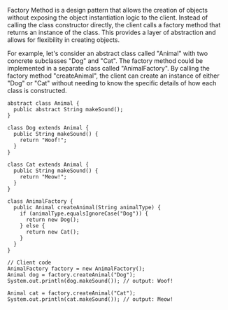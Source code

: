 

Factory Method is a design pattern that allows the creation of objects without exposing the object instantiation logic to the client. Instead of calling the class constructor directly, the client calls a factory method that returns an instance of the class. This provides a layer of abstraction and allows for flexibility in creating objects.

For example, let's consider an abstract class called "Animal" with two concrete subclasses "Dog" and "Cat". The factory method could be implemented in a separate class called "AnimalFactory". By calling the factory method "createAnimal", the client can create an instance of either "Dog" or "Cat" without needing to know the specific details of how each class is constructed.

```
abstract class Animal {
  public abstract String makeSound();
}

class Dog extends Animal {
  public String makeSound() {
    return "Woof!";
  }
}

class Cat extends Animal {
  public String makeSound() {
    return "Meow!";
  }
}

class AnimalFactory {
  public Animal createAnimal(String animalType) {
    if (animalType.equalsIgnoreCase("Dog")) {
      return new Dog();
    } else {
      return new Cat();
    }
  }
}

// Client code
AnimalFactory factory = new AnimalFactory();
Animal dog = factory.createAnimal("Dog");
System.out.println(dog.makeSound()); // output: Woof!

Animal cat = factory.createAnimal("Cat");
System.out.println(cat.makeSound()); // output: Meow!
```